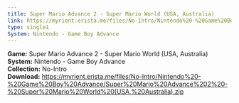 ```yaml
---
title: Super Mario Advance 2 - Super Mario World (USA, Australia)
link: https://myrient.erista.me/files/No-Intro/Nintendo%20-%20Game%20Boy%20Advance/Super%20Mario%20Advance%202%20-%20Super%20Mario%20World%20(USA,%20Australia).zip
type: single1
System: Nintendo - Game Boy Advance
---
```

<b>Game:</b> Super Mario Advance 2 - Super Mario World (USA, Australia)<br>
<b>System:</b> Nintendo - Game Boy Advance<br>
<b>Collection:</b> No-Intro<br>
<b>Download:</b> https://myrient.erista.me/files/No-Intro/Nintendo%20-%20Game%20Boy%20Advance/Super%20Mario%20Advance%202%20-%20Super%20Mario%20World%20(USA,%20Australia).zip